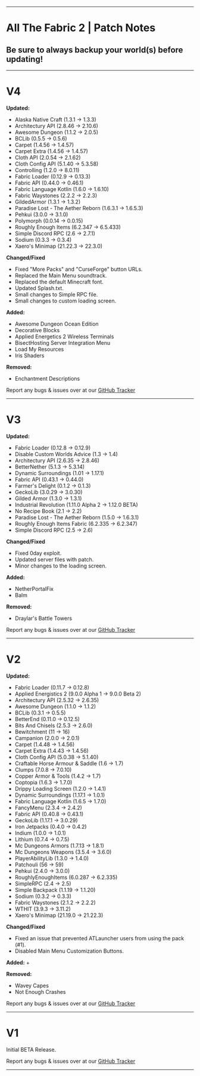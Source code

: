 ------------------------------------------------------------------------------------------------------------------------------------------------------------- 
# All The Fabric 2 | Patch Notes
## Be sure to always backup your world(s) before updating!
-------------------------------------------------------------------------------------------------------------------------------------------------------------
<h1>V4</h1>

**Updated:**
+ Alaska Native Craft (1.3.1 → 1.3.3)
+ Architectury API (2.8.46 → 2.10.6)
+ Awesome Dungeon (1.1.2 → 2.0.5)
+ BCLib (0.5.5 → 0.5.6)
+ Carpet (1.4.56 → 1.4.57)
+ Carpet Extra (1.4.56 → 1.4.57)
+ Cloth API (2.0.54 → 2.1.62)
+ Cloth Config API (5.1.40 → 5.3.58)
+ Controlling (1.2.0 → 8.0.11)
+ Fabric Loader (0.12.9 → 0.13.3)
+ Fabric API (0.44.0 → 0.46.1)
+ Fabric Language Kotlin (1.6.0 → 1.6.10)
+ Fabric Waystones (2.2.2 → 2.2.3)
+ GildedArmor (1.3.1 → 1.3.2)
+ Paradise Lost - The Aether Reborn (1.6.3.1 → 1.6.5.3)
+ Pehkui (3.0.0 → 3.1.0)
+ Polymorph (0.0.14 → 0.0.15)
+ Roughly Enough Items (6.2.347 → 6.5.433)
+ Simple Discord RPC (2.6 → 2.7.1)
+ Sodium (0.3.3 → 0.3.4)
+ Xaero's Minimap (21.22.3 → 22.3.0)

**Changed/Fixed**
+ Fixed "More Packs" and "CurseForge" button URLs.
+ Replaced the Main Menu soundtrack.
+ Replaced the default Minecraft font.
+ Updated Splash.txt.
+ Small changes to Simple RPC file.
+ Small changes to custom loading screen.


**Added:**
+ Awesome Dungeon Ocean Edition
+ Decorative Blocks
+ Applied Energetics 2 Wireless Terminals
+ BisectHosting Server Integration Menu
+ Load My Resources
+ Iris Shaders


**Removed:**
+ Enchantment Descriptions


Report any bugs & issues over at our [GitHub Tracker](https://github.com/AMPZNetwork/All-The-Fabric-2)

---------------------------------------------------------------------------------
<h1>V3</h1>

**Updated:**
+ Fabric Loader (0.12.8 → 0.12.9)
+ Disable Custom Worlds Advice (1.3 → 1.4)
+ Architectury API (2.6.35 → 2.8.46)
+ BetterNether (5.1.3 → 5.3.14)
+ Dynamic Surroundings (1.01 → 1.17.1)
+ Fabric API (0.43.1 → 0.44.0)
+ Farmer's Delight (0.1.2 → 0.1.3)
+ GeckoLib (3.0.29 → 3.0.30)
+ Gilded Armor (1.3.0 → 1.3.1)
+ Industrial Revolution (1.11.0 Alpha 2 → 1.12.0 BETA)
+ No Recipe Book (2.1 → 2.2)
+ Paradise Lost - The Aether Reborn (1.5.0 → 1.6.3.1)
+ Roughly Enough Items Fabric (6.2.335 → 6.2.347)
+ Simple Discord RPC (2.5 → 2.6)

**Changed/Fixed**
+ Fixed 0day exploit.
+ Updated server files with patch.
+ Minor changes to the loading screen.


**Added:**
+ NetherPortalFix
+ Balm


**Removed:**
+ Draylar's Battle Towers

Report any bugs & issues over at our [GitHub Tracker](https://github.com/AMPZNetwork/All-The-Fabric-2)

---------------------------------------------------------------------------------
<h1>V2</h1>

**Updated:**
+ Fabric Loader (0.11.7 → 0.12.8)
+ Applied Energistics 2 (9.0.0 Alpha 1 → 9.0.0 Beta 2)
+ Architectury API (2.5.32 → 2.6.35)
+ Awesome Dungeon (1.1.0 → 1.1.2)
+ BCLib (0.3.1 → 0.5.5)
+ BetterEnd (0.11.0 → 0.12.5)
+ Bits And Chisels (2.5.3 → 2.6.0)
+ Bewitchment (11 → 16)
+ Campanion (2.0.0 → 2.0.1)
+ Carpet (1.4.48 → 1.4.56)
+ Carpet Extra (1.4.43 → 1.4.56)
+ Cloth Config API (5.0.38 → 5.1.40)
+ Craftable Horse Armour & Saddle (1.6 → 1.7)
+ Clumps (7.0.8 → 7.0.10)
+ Copper Armor & Tools (1.4.2 → 1.7)
+ Coptopia (1.6.3 → 1.7.0)
+ Drippy Loading Screen (1.2.0 → 1.4.1)
+ Dynamic Surroundings (1.17.1 → 1.0.1)
+ Fabric Language Kotlin (1.6.5 → 1.7.0)
+ FancyMenu (2.3.4 → 2.4.2)
+ Fabric API (0.40.8 → 0.43.1)
+ GeckoLib (1.17.1 → 3.0.29)
+ Iron Jetpacks (0.4.0 → 0.4.2)
+ Indium (1.0.0 → 1.0.1)
+ Lithium (0.7.4 → 0.7.5)
+ Mc Dungeons Armors (1.7.13 → 1.8.1)
+ Mc Dungeons Weapons (3.5.4 → 3.6.0)
+ PlayerAbilityLib (1.3.0 → 1.4.0)
+ Patchouli (56 → 59)
+ Pehkui (2.4.0 → 3.0.0)
+ RoughlyEnoughItems (6.0.287 → 6.2.335)
+ SimpleRPC (2.4 → 2.5)
+ Simple Backpack (1.1.19 → 1.1.20)
+ Sodium (0.3.2 → 0.3.3)
+ Fabric Waystones (2.1.2 → 2.2.2)
+ WTHIT (3.9.3 → 3.11.2)
+ Xaero's Minimap (21.19.0 → 21.22.3)

**Changed/Fixed**
+ Fixed an issue that prevented ATLauncher users from using the pack (#1).
+ Disabled Main Menu Customization Buttons.

**Added:**
+ 

**Removed:**
+ Wavey Capes
+ Not Enough Crashes

Report any bugs & issues over at our [GitHub Tracker](https://github.com/AMPZNetwork/All-The-Fabric-2)

---------------------------------------------------------------------------------
<h1>V1</h1>

Initial BETA Release.

Report any bugs & issues over at our [GitHub Tracker](https://github.com/AMPZNetwork/All-The-Fabric-2)

---------------------------------------------------------------------------------
